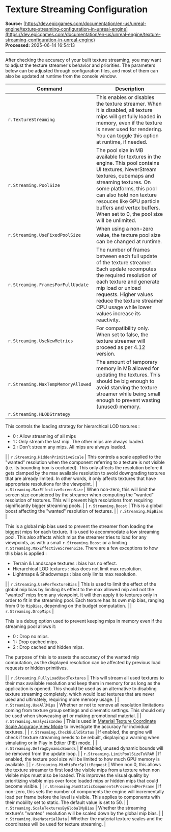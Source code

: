 # Texture Streaming Configuration

**Source:** [https://dev.epicgames.com/documentation/en-us/unreal-engine/texture-streaming-configuration-in-unreal-engine](https://dev.epicgames.com/documentation/en-us/unreal-engine/texture-streaming-configuration-in-unreal-engine)  
**Processed:** 2025-06-14 16:54:13

---

After checking the accuracy of your built texture streaming, you may want to adjust the texture streamer's behavior and priorities. The parameters below can be adjusted through configuration files, and most of them can also be updated at runtime from the console window.

| Command | Description |
| --- | --- |
| `r.TextureStreaming` | This enables or disables the texture streamer. When it is disabled, all texture mips will get fully loaded in memory, even if the texture is never used for rendering. You can toggle this option at runtime, if needed. |
| `r.Streaming.PoolSize` | The pool size in MB available for textures in the engine. This pool contains UI textures, NeverStream textures, cubemaps and streaming textures. On some platforms, this pool can also hold non texture resouces like GPU particle buffers and vertex buffers. When set to 0, the pool size will be unlimited. |
| `r.Streaming.UseFixedPoolSize` | When using a non-zero value, the texture pool size can be changed at runtime. |
| `r.Streaming.FramesForFullUpdate` | The number of frames between each full update of the texture streamer. Each update recomputes the required resolution of each texture and generate mip load or unload requests. Higher values reduce the texture streamer CPU usage while lower values increase its reactivity. |
| `r.Streaming.UseNewMetrics` | For compatibility only. When set to false, the texture streamer will proceed as per 4.12 version. |
| `r.Streaming.MaxTempMemoryAllowed` | The amount of temporary memory in MB allowed for updating the textures. This should be big enough to avoid starving the texture streamer while being small enough to prevent wasting (unused) memory. |
| `r.Streaming.HLODStrategy` | 
This controls the loading strategy for hierarchical LOD textures :

-   0 : Allow streaming of all mips
-   1 : Only stream the last mip. The other mips are always loaded.
-   2 : Don't stream any mips. All mips are always loaded.



 |
| `r.Streaming.HiddenPrimitiveScale` | This controls a scale applied to the "wanted" resolution when the component referring to a texture is not visible (i.e. its bounding box is occluded). This only affects the resolution before it gets clamped by the max available resolution to avoid downgrading textures that are already limited. In other words, it only affects textures that have appropriate resolutions for the viewpoint. |
| `r.Streaming.MaxEffectiveScreenSize` | When non-zero, this will limit the screen size considered by the streamer when computing the "wanted" resolution of textures. This will prevent high resolutions from requiring significantly bigger streaming pools. |
| `r.Streaming.Boost` | This is a global boost affecting the "wanted" resolution of textures. |
| `r.Streaming.MipBias` | 

This is a global mip bias used to prevent the streamer from loading the biggest mips for each texture. It is used to accommodate a low streaming pool. This also affects which mips the streamer tries to load for any viewpoints, as with a small `r.Streaming.Boost` or a limiting `r.Streaming.MaxEffectiveScreenSize`. There are a few exceptions to how this bias is applied :

-   Terrain & Landscape textures : bias has no effect.
-   Hierarchical LOD textures : bias does not limit max resolution.
-   Lightmaps & Shadowmaps : bias only limits max resolution.



 |
| `r.Streaming.UsePerTextureBias` | This is used to limit the effect of the global mip bias by limiting its effect to the max allowed mip and not the "wanted" mips from any viewpoint. It will then apply it to textures only in order to fit in the streaming pool. Each texture has its own mip bias, ranging from 0 to `MipBias`, depending on the budget computation. |
| `r.Streaming.DropMips` | 

This is a debug option used to prevent keeping mips in memory even if the streaming pool allows it:

-   0 : Drop no mips.
-   1 : Drop cached mips.
-   2 : Drop cached and hidden mips.

The purpose of this is to assets the accuracy of the wanted mip computation, as the displayed resolution can be affected by previous load requests or hidden primitives.



 |
| `r.Streaming.FullyLoadUsedTextures` | This will stream all used textures to their max available resolution and keep them in memory for as long as the application is opened. This should be used as an alternative to disabling texture streaming completely, which would load textures that are never used and ultimately, requiring more memory usage. |
| `r.Streaming.UseAllMips` | Whether or not to remove all resolution limitations coming from texture group settings and cinematic settings. This should only be used when showcasing art or making promotional material. |
| `r.Streaming.AnalysisIndex` | This is used in [Material Texture Coordinate Scale Accuracy View Mode](/documentation/en-us/unreal-engine/building-texture-streaming-data-in-unreal-engine) to investigate the accuracy for individual textures. |
| `r.Streaming.CheckBuildStatus` | If enabled, the engine will check if texture streaming needs to be rebuilt, displaying a warning when simulating or in Play in Editor (PIE) mode. |
| `r.Streaming.DefragDynamicBounds` | If enabled, unused dynamic bounds will be removed from the update loop. |
| `r.Streaming.LimitPoolSizeToVRAM` | If enabled, the texture pool size will be limited to how much GPU memory is available. |
| `r.Streaming.MinMipForSplitRequest` | When non 0, this allows the texture streamer to first load the visible mips from a texture when non visible mips must also be loaded. This improves the visual quality by prioritizing visible mips over force loaded mips or hidden mips that could become visible. |
| `r.Streaming.NumStaticComponentsProcessedPerFrame` | If non-zero, this sets the number of components the engine will incrementally load per frame before the level is visible. This applies to components with their mobility set to static. The default value is set to 50. |
| `r.Streaming.ScaleTexturesByGlobalMyBias` | Whether the streaming texture's "wanted" resolution will be scaled down by the global mip bias. |
| `r.Streaming.UseMaterialData` | Whether the material texture scales and the coordinates will be used for texture streaming. |
